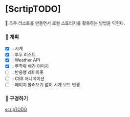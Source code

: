 # [ScrtipTODO]

💬 투두 리스트를 만들면서 로컬 스토리지를 활용하는 방법을 익힌다.

### 📑 계획

- [x] : 시계
- [x] : 투두 리스트
- [x] : Weather API
- [x] : 무작위 배경 이미지
- [ ] : 반응형 레이아웃
- [ ] : CSS 애니메이션
- [ ] : 페이지 불러오기 없이 시계 모드 변경 

### 🎃 구경하기

[scripTODO]

[scriptodo]: https://minholeelog.github.io/scriptodo/
